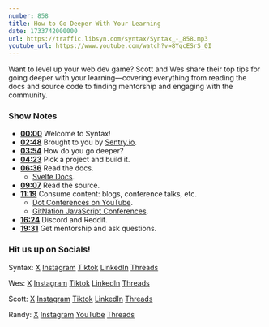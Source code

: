 ```yaml
---
number: 858
title: How to Go Deeper With Your Learning
date: 1733742000000
url: https://traffic.libsyn.com/syntax/Syntax_-_858.mp3
youtube_url: https://www.youtube.com/watch?v=8YqcESrS_0I
---
```

	
Want to level up your web dev game? Scott and Wes share their top tips for going deeper with your learning—covering everything from reading the docs and source code to finding mentorship and engaging with the community.

### Show Notes

* **[00:00](#t=00:00)** Welcome to Syntax!
* **[02:48](#t=02:48)** Brought to you by [Sentry.io](https://sentry.io/syntax).
* **[03:54](#t=03:54)** How do you go deeper?
* **[04:23](#t=04:23)** Pick a project and build it.
* **[06:36](#t=06:36)** Read the docs.
  * [Svelte Docs](https://svelte.dev/docs).
* **[09:07](#t=09:07)** Read the source.
* **[11:19](#t=11:19)** Consume content: blogs, conference talks, etc.
  * [Dot Conferences on YouTube](https://www.youtube.com/@dotconferences).
  * [GitNation JavaScript Conferences](https://www.youtube.com/@JavaScriptConferences).
* **[16:24](#t=16:24)** Discord and Reddit.
* **[19:31](#t=19:31)** Get mentorship and ask questions.

### Hit us up on Socials!

Syntax: [X](https://twitter.com/syntaxfm) [Instagram](https://www.instagram.com/syntax_fm/) [Tiktok](https://www.tiktok.com/@syntaxfm) [LinkedIn](https://www.linkedin.com/company/96077407/admin/feed/posts/) [Threads](https://www.threads.net/@syntax_fm)

Wes: [X](https://twitter.com/wesbos) [Instagram](https://www.instagram.com/wesbos/) [Tiktok](https://www.tiktok.com/@wesbos) [LinkedIn](https://www.linkedin.com/in/wesbos/) [Threads](https://www.threads.net/@wesbos)

Scott: [X](https://twitter.com/stolinski) [Instagram](https://www.instagram.com/stolinski/) [Tiktok](https://www.tiktok.com/@stolinski) [LinkedIn](https://www.linkedin.com/in/stolinski/) [Threads](https://www.threads.net/@stolinski)

Randy: [X](https://twitter.com/randyrektor) [Instagram](https://www.instagram.com/randyrektor/) [YouTube](https://www.youtube.com/@randyrektor) [Threads](https://www.threads.net/@randyrektor)